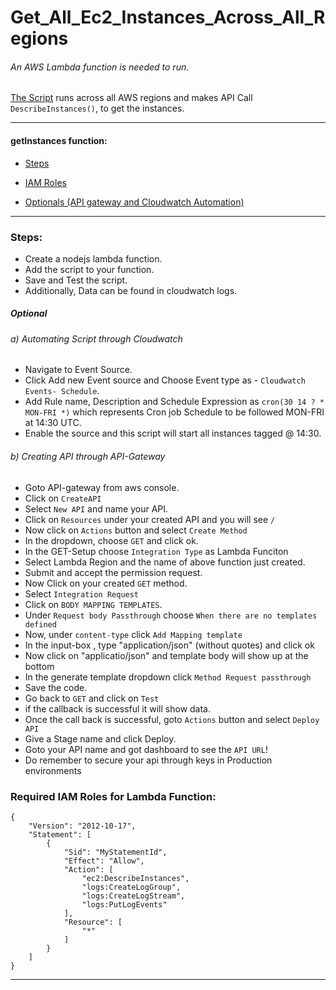 # Get_All_Ec2_Instances_Across_All_Regions

###### An AWS Lambda function is needed to run.
[The Script](https://github.com/jparasha/Get_All_Ec2_Instances_Across_All_Regions/blob/master/getInstances.js) runs across all AWS regions and makes API Call       `DescribeInstances()`, to get the instances.
_______________________________________________________________________________________________________________________________________
#### getInstances function:
  -  [Steps](https://github.com/jparasha/Get_All_Ec2_Instances_Across_All_Regions/new/master?readme=1#steps)
  
  -  [IAM Roles](https://github.com/jparasha/Get_All_Ec2_Instances_Across_All_Regions/blob/master/README.md#required-iam-roles-for-lambda-function)
  -  [Optionals (API gateway and Cloudwatch Automation)](https://github.com/jparasha/Get_All_Ec2_Instances_Across_All_Regions/new/master?readme=1#Optional)

_______________________________________________________________________________________________________________________________________
  
### Steps:
     
*   Create a nodejs lambda function.
*   Add the script to your function.
*   Save and Test the script.
*   Additionally, Data can be found in cloudwatch logs.

##### Optional
###### a) Automating Script through Cloudwatch
*   Navigate to Event Source.
*   Click Add new Event source and Choose Event type as - `Cloudwatch Events- Schedule`.
*   Add Rule name, Description and Schedule Expression as `cron(30 14 ? * MON-FRI *)` which represents Cron job Schedule to be followed MON-FRI at 14:30 UTC.
*   Enable the source and this script will start all instances tagged @ 14:30.
###### b) Creating API through API-Gateway
* Goto API-gateway from aws console.
* Click on `CreateAPI`
* Select `New API` and name your API.
* Click on `Resources` under your created API and you will see `/`
* Now click on `Actions` button and select `Create Method`
* In the dropdown, choose `GET` and click ok.
* In the GET-Setup choose `Integration Type` as Lambda Funciton
* Select Lambda Region and the name of above function just created.
* Submit and accept the permission request.
* Now Click on your created `GET` method.
* Select `Integration Request`
* Click on `BODY MAPPING TEMPLATES`.
* Under `Request body Passthrough` choose `When there are no templates defined`
* Now, under `content-type` click `Add Mapping template`
* In the input-box , type "application/json" (without quotes) and click ok
* Now click on "applicatio/json" and template body will show up at the bottom
* In the generate template dropdown click `Method Request passthrough`
* Save the code.
* Go back to  `GET` and click on `Test` 
* if the callback is successful it will show data.
* Once the call back is successful, goto `Actions` button and select `Deploy API`
* Give a Stage name and click Deploy.
* Goto your API name and got dashboard to see the `API URL`!
* Do remember to secure your api through keys in Production environments


### Required IAM Roles for Lambda Function:
```
{
    "Version": "2012-10-17",
    "Statement": [
        {
            "Sid": "MyStatementId",
            "Effect": "Allow",
            "Action": [
                "ec2:DescribeInstances",                
                "logs:CreateLogGroup",
                "logs:CreateLogStream",
                "logs:PutLogEvents"
            ],
            "Resource": [
                "*"
            ]
        }
    ]
}
```
_______________________________________________________________________________________________________________________________________
